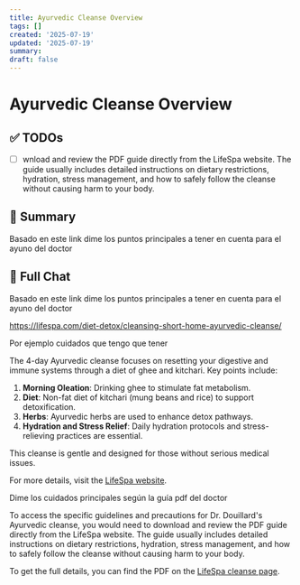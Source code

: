 ```yaml
---
title: Ayurvedic Cleanse Overview
tags: []
created: '2025-07-19'
updated: '2025-07-19'
summary:
draft: false
---
```


# Ayurvedic Cleanse Overview

## ✅ TODOs
- [ ] wnload and review the PDF guide directly from the LifeSpa website. The guide usually includes detailed instructions on dietary restrictions, hydration, stress management, and how to safely follow the cleanse without causing harm to your body.

## 📌 Summary
Basado en este link dime los puntos principales a tener en cuenta para el ayuno del doctor

## 🧠 Full Chat


Basado en este link dime los puntos principales a tener en cuenta para el ayuno del doctor 

https://lifespa.com/diet-detox/cleansing-short-home-ayurvedic-cleanse/

Por ejemplo cuidados que tengo que tener​​​​​​​​​​​​​​​​



The 4-day Ayurvedic cleanse focuses on resetting your digestive and immune systems through a diet of ghee and kitchari. Key points include:

1. **Morning Oleation**: Drinking ghee to stimulate fat metabolism.
2. **Diet**: Non-fat diet of kitchari (mung beans and rice) to support detoxification.
3. **Herbs**: Ayurvedic herbs are used to enhance detox pathways.
4. **Hydration and Stress Relief**: Daily hydration protocols and stress-relieving practices are essential.

This cleanse is gentle and designed for those without serious medical issues.

For more details, visit the [LifeSpa website](https://lifespa.com/diet-detox/cleansing-short-home-ayurvedic-cleanse/).

Dime los cuidados principales según la guía pdf del doctor

To access the specific guidelines and precautions for Dr. Douillard's Ayurvedic cleanse, you would need to download and review the PDF guide directly from the LifeSpa website. The guide usually includes detailed instructions on dietary restrictions, hydration, stress management, and how to safely follow the cleanse without causing harm to your body. 

To get the full details, you can find the PDF on the [LifeSpa cleanse page](https://lifespa.com/diet-detox/cleansing-short-home-ayurvedic-cleanse/).